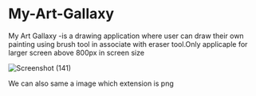 # My-Art-Gallaxy
My Art Gallaxy -is a drawing application where user can draw their own painting using brush tool in associate with eraser tool.Only applicaple for larger screen above 800px in screen size

![Screenshot (141)](https://user-images.githubusercontent.com/80143099/186123947-44dbdbe8-8442-48b6-9aed-c66f12cf2739.png)

We can also same a image which extension is png

